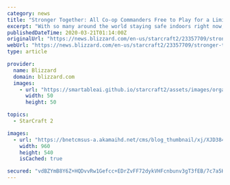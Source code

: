 ```yaml
---
category: news
title: "Stronger Together: All Co-op Commanders Free to Play for a Limited Time"
excerpt: "With so many around the world staying safe indoors right now, we wanted to make it a little easier for everyone to connect with each other through StarCraft II."
publishedDateTime: 2020-03-21T01:14:00Z
originalUrl: "https://news.blizzard.com/en-us/starcraft2/23357709/stronger-together-all-co-op-commanders-free-to-play-for-a-limited-time"
webUrl: "https://news.blizzard.com/en-us/starcraft2/23357709/stronger-together-all-co-op-commanders-free-to-play-for-a-limited-time"
type: article

provider:
  name: Blizzard
  domain: blizzard.com
  images:
    - url: "https://smartableai.github.io/starcraft2/assets/images/organizations/blizzard.com-50x50.jpg"
      width: 50
      height: 50

topics:
  - StarCraft 2

images:
  - url: "https://bnetcmsus-a.akamaihd.net/cms/blog_thumbnail/xj/XJD384E0ODIU1584731009137.jpg"
    width: 960
    height: 540
    isCached: true

secured: "vdBZYmB8Y6Z+HQDvvRw1Gefcc+EDrZvFF72dykVHFcnbunv3gT3fEB/7c7a5HVUg2yMKr2n4AnwrhwZRjm0fdxl6/W5C+4U52oVN0kK+jWYpr4W+hJck3b1vmzosc49FHQHDnc/ePvIRjLyPSGsA2RUabA+JsPnFUd7nC1swpapoT1wTHCT/8gU0bbj98+m9tZDyL6aUVp9NDvExvyyO+3EYFCk+6+RYy4UW+9X/LhnuvdddMdlpgSsYOKmhQUag81XSu4OTqxM3GdONYoEk9IyuyTHMBjy/iD74uqvZrZ0UKB7Bhfa6pdJUrQHbaGX4he1mG5zwSwmB2X3FKDkM3FEwKwxmTQ+LIe08esPcOEQ=;oqBMawC+Jqi6TDxk1dXa/g=="
---
```


